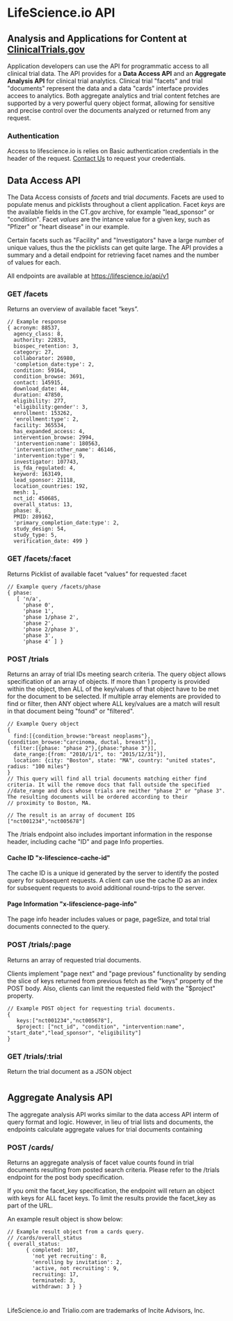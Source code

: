 # LifeScience.io API

## Analysis and Applications for Content at [ClinicalTrials.gov](http://clinicaltrials.gov)
Application developers can use the API for programmatic access to all clinical trial data. The API provides for a __Data Access API__ and an __Aggregate Analysis API__ for clinical trial analytics. Clinical trial "facets" and trial "documents" represent the data and a data "cards" interface provides accees to analytics. Both aggregate analytics and trial content fetches are supported by a very powerful query object format, allowing for sensitive and precise control over the documents analyzed or returned from any request.

### Authentication
Access to lifescience.io is relies on Basic authentication credentials in the header of the request. [Contact Us](mailto:ron@inciteadvisors.com) to request your credentials. 

## Data Access API
The Data Access consists of _facets_ and trial _documents_. Facets are used to populate menus and picklists throughout a client application. Facet _keys_ are the available fields in the CT.gov archive, for example "lead_sponsor" or "condition". Facet _values_ are the intance value for a given key, such as "Pfizer" or "heart disease" in our example.

Certain facets such as "Facility" and "Investigators" have a large number of unique values, thus the the picklists can get quite large. The API provides a summary and a detail endpoint for retrieving facet names and the number of values for each.

All endpoints are available at https://lifescience.io/api/v1

### GET	/facets
Returns an overview of available facet “keys”.
```
// Example response
{ acronym: 88537,
  agency_class: 8,
  authority: 22833,
  biospec_retention: 3,
  category: 27,
  collaborator: 26980,
  'completion_date:type': 2,
  condition: 59164,
  condition_browse: 3691,
  contact: 145915,
  download_date: 44,
  duration: 47850,
  eligibility: 277,
  'eligibility:gender': 3,
  enrollment: 153262,
  'enrollment:type': 2,
  facility: 365534,
  has_expanded_access: 4,
  intervention_browse: 2994,
  'intervention:name': 180563,
  'intervention:other_name': 46146,
  'intervention:type': 9,
  investigator: 107743,
  is_fda_regulated: 4,
  keyword: 163149,
  lead_sponsor: 21118,
  location_countries: 192,
  mesh: 1,
  nct_id: 450685,
  overall_status: 13,
  phase: 8,
  PMID: 289162,
  'primary_completion_date:type': 2,
  study_design: 54,
  study_type: 5,
  verification_date: 499 }
```
### GET /facets/:facet
Returns Picklist of available facet “values” for requested :facet
```
// Example query /facets/phase
{ phase: 
   [ 'n/a',
     'phase 0',
     'phase 1',
     'phase 1/phase 2',
     'phase 2',
     'phase 2/phase 3',
     'phase 3',
     'phase 4' ] }
```

### POST /trials
Returns an array of trial IDs meeting search criteria. The query object allows specification of an array of objects. If more than 1 property is provided within the object, then ALL of the key/values of that object have to be met for the document to be selected. If multiple array elements are provided to find or filter, then ANY object where ALL key/values are a match will result in that document being "found" or "filtered". 
```
// Example Query object
{
  find:[{condition_browse:"breast neoplasms"},{condition_browse:"carcinoma, ductal, breast"}],
  filter:[{phase: "phase 2"},{phase:"phase 3"}],
  date_range:{from: "2010/1/1", to: "2015/12/31"}],
  location: {city: "Boston", state: "MA", country: "united states", radius: "100 miles"}
}
// This query will find all trial documents matching either find criteria. It will the remove docs that fall outside the specified
//date_range and docs whose trials are neither "phase 2" or "phase 3". The resulting documents will be ordered according to their
// proximity to Boston, MA.

// The result is an array of document IDS
["nct001234","nct005678"]
```
The /trials endpoint also includes important information in the response header, including cache "ID" and page Info properties.

#### Cache ID "x-lifescience-cache-id"
The cache ID is a unique id generated by the server to identify the posted query for subsequent requests. A client can use the cache ID as an index for subsequent requests to avoid additional round-trips to the server.

#### Page Information "x-lifescience-page-info"
The page info header includes values or page, pageSize, and total trial documents connected to the query.

### POST /trials/:page
Returns an array of requested trial documents.

Clients implement "page next" and "page previous" functionality by sending the slice of keys returned from previous fetch as the "keys" property of the POST body. Also, clients can limit the requested field with the "$project" property. 
```
// Example POST object for requesting trial documents.
{
   keys:["nct001234","nct005678"],
   $project: ["nct_id", "condition", "intervention:name", "start_date","lead_sponsor", "eligibility"]
}
```
### GET /trials/:trial
Return the trial document as a JSON object

#

## Aggregate Analysis API
The aggregate analysis API works similar to the data access API interm of query format and logic. However, in lieu of trial lists and documents, the endpoints calculate aggregate values for trial documents containing 

### POST /cards/<facet key>
Returns an aggregate analysis of facet value counts found in trial documents resulting from posted search criteria. Please refer to the /trials endpoint for the post body specification.

If you omit the facet_key specification, the endpoint will return an object with keys for ALL facet keys. To limit the results provide the facet_key as part of the URL.

An example result object is show below:
```
// Example result object from a cards query.
// /cards/overall_status
{ overall_status: 
      { completed: 107,
        'not yet recruiting': 8,
        'enrolling by invitation': 2,
        'active, not recruiting': 9,
        recruiting: 17,
        terminated: 3,
        withdrawn: 3 } }
```
#
LifeScience.io and Trialio.com are trademarks of Incite Advisors, Inc.
